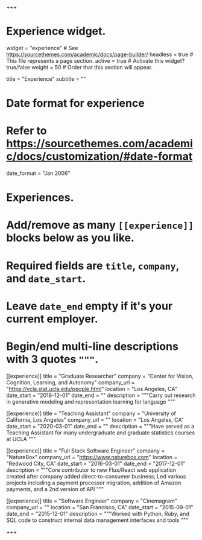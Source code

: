 +++
# Experience widget.
widget = "experience"  # See https://sourcethemes.com/academic/docs/page-builder/
headless = true  # This file represents a page section.
active = true  # Activate this widget? true/false
weight = 50  # Order that this section will appear.

title = "Experience"
subtitle = ""

# Date format for experience
#   Refer to https://sourcethemes.com/academic/docs/customization/#date-format
date_format = "Jan 2006"

# Experiences.
#   Add/remove as many `[[experience]]` blocks below as you like.
#   Required fields are `title`, `company`, and `date_start`.
#   Leave `date_end` empty if it's your current employer.
#   Begin/end multi-line descriptions with 3 quotes `"""`.
[[experience]]
  title = "Graduate Researcher"
  company = "Center for Vision, Cognition, Learning, and Autonomy"
  company_url = "https://vcla.stat.ucla.edu/people.html"
  location = "Los Angeles, CA"
  date_start = "2018-12-01"
  date_end = ""
  description = """Carry out research in generative modeling and representation learning for language
  """

[[experience]]
  title = "Teaching Assistant"
  company = "University of California, Los Angeles"
  company_url = ""
  location = "Los Angeles, CA"
  date_start = "2020-03-01"
  date_end = ""
  description = """Have served as a Teaching Assistant for many undergraduate and graduate statistics courses at UCLA
  """

[[experience]]
  title = "Full Stack Software Engineer"
  company = "NatureBox"
  company_url = "https://www.naturebox.com"
  location = "Redwood City, CA"
  date_start = "2016-03-01"
  date_end = "2017-12-01"
  description = """Core contributor to new Flux/React web application created after company added direct-to-consumer business; Led various projects including a payment processor migration, addition of Amazon payments, and a 2nd version of API
  """

[[experience]]
  title = "Software Engineer"
  company = "Cinemagram"
  company_url = ""
  location = "San Francisco, CA"
  date_start = "2015-09-01"
  date_end = "2015-12-01"
  description = """Worked with Python, Ruby, and SQL code to construct internal data management interfaces and tools
  """

+++
